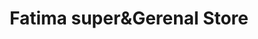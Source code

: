 ---
title: "Fatima super&Gerenal Store"
url: /karachi/fatima-superandgerenal-store/
shop: general
---